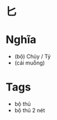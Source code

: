 # 匕

# Nghĩa
* (bộ) Chủy / Tỷ
* (cái muỗng)

# Tags
* bộ thủ
*  bộ thủ 2 nét

<script>window.HANZI_FIELD='匕';</script>
